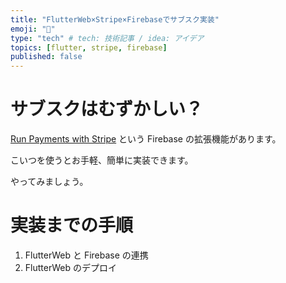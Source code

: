```yaml
---
title: "FlutterWeb×Stripe×Firebaseでサブスク実装"
emoji: "🌊"
type: "tech" # tech: 技術記事 / idea: アイデア
topics: [flutter, stripe, firebase]
published: false
---
```


# サブスクはむずかしい？

[Run Payments with Stripe](https://firebase.google.com/products/extensions/stripe-firestore-stripe-payments) という Firebase の拡張機能があります。

こいつを使うとお手軽、簡単に実装できます。

やってみましょう。

# 実装までの手順

1. FlutterWeb と Firebase の連携
1. FlutterWeb のデプロイ
